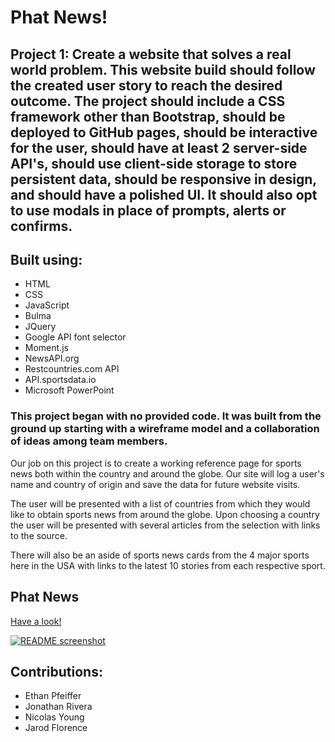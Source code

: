# **Phat News!**

## **Project 1:**  Create a website that solves a real world problem.  This website build should follow the created user story to reach the desired outcome.  The project should include a CSS framework other than Bootstrap, should be deployed to GitHub pages, should be interactive for the user, should have at least 2 server-side API's, should use client-side storage to store persistent data, should be responsive in design, and should have a polished UI.  It should also opt to use modals in place of prompts, alerts or confirms.

## Built using:
* HTML
* CSS
* JavaScript
* Bulma
* JQuery
* Google API font selector
* Moment.js
* NewsAPI.org
* Restcountries.com API
* API.sportsdata.io
* Microsoft PowerPoint

### This project began with no provided code.  It was built from the ground up starting with a wireframe model and a collaboration of ideas among team members. 

Our job on this project is to create a working reference page for sports news both within the country and around the globe.  Our site will log a user's name and country of origin and save the data for future website visits.  

The user will be presented with a list of countries from which they would like to obtain sports news from around the globe.  Upon choosing a country the user will be presented with several articles from the selection with links to the source.

There will also be an aside of sports news cards from the 4 major sports here in the USA with links to the latest 10 stories from each respective sport.

## **Phat News**
[Have a look!](https://thisisjona.github.io/phat-news/)

[![README screenshot](https://user-images.githubusercontent.com/88595179/153732420-8ec3bfa6-6f85-4855-ac50-1d9922b30ba4.png)](https://thisisjona.github.io/phat-news/)

## Contributions:
* Ethan Pfeiffer
* Jonathan Rivera
* Nicolas Young
* Jarod Florence